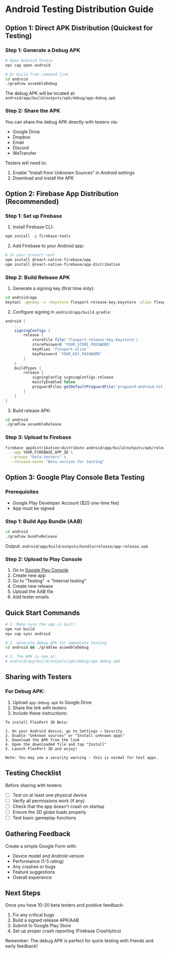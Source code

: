 # Android Testing Distribution Guide

## Option 1: Direct APK Distribution (Quickest for Testing)

### Step 1: Generate a Debug APK

```bash
# Open Android Studio
npx cap open android

# Or build from command line
cd android
./gradlew assembleDebug
```

The debug APK will be located at:
`android/app/build/outputs/apk/debug/app-debug.apk`

### Step 2: Share the APK

You can share the debug APK directly with testers via:
- Google Drive
- Dropbox  
- Email
- Discord
- WeTransfer

Testers will need to:
1. Enable "Install from Unknown Sources" in Android settings
2. Download and install the APK

## Option 2: Firebase App Distribution (Recommended)

### Step 1: Set up Firebase

1. Install Firebase CLI:
```bash
npm install -g firebase-tools
```

2. Add Firebase to your Android app:
```bash
# In your project root
npm install @react-native-firebase/app
npm install @react-native-firebase/app-distribution
```

### Step 2: Build Release APK

1. Generate a signing key (first time only):
```bash
cd android/app
keytool -genkey -v -keystore flexport-release-key.keystore -alias flexport-alias -keyalg RSA -keysize 2048 -validity 10000
```

2. Configure signing in `android/app/build.gradle`:
```gradle
android {
    ...
    signingConfigs {
        release {
            storeFile file('flexport-release-key.keystore')
            storePassword 'YOUR_STORE_PASSWORD'
            keyAlias 'flexport-alias'
            keyPassword 'YOUR_KEY_PASSWORD'
        }
    }
    buildTypes {
        release {
            signingConfig signingConfigs.release
            minifyEnabled false
            proguardFiles getDefaultProguardFile('proguard-android.txt'), 'proguard-rules.pro'
        }
    }
}
```

3. Build release APK:
```bash
cd android
./gradlew assembleRelease
```

### Step 3: Upload to Firebase

```bash
firebase appdistribution:distribute android/app/build/outputs/apk/release/app-release.apk \
  --app YOUR_FIREBASE_APP_ID \
  --groups "beta-testers" \
  --release-notes "Beta version for testing"
```

## Option 3: Google Play Console Beta Testing

### Prerequisites
- Google Play Developer Account ($25 one-time fee)
- App must be signed

### Step 1: Build App Bundle (AAB)

```bash
cd android
./gradlew bundleRelease
```

Output: `android/app/build/outputs/bundle/release/app-release.aab`

### Step 2: Upload to Play Console

1. Go to [Google Play Console](https://play.google.com/console)
2. Create new app
3. Go to "Testing" → "Internal testing"
4. Create new release
5. Upload the AAB file
6. Add tester emails

## Quick Start Commands

```bash
# 1. Make sure the app is built
npm run build
npx cap sync android

# 2. Generate debug APK for immediate testing
cd android && ./gradlew assembleDebug

# 3. The APK is now at:
# android/app/build/outputs/apk/debug/app-debug.apk
```

## Sharing with Testers

### For Debug APK:
1. Upload `app-debug.apk` to Google Drive
2. Share the link with testers
3. Include these instructions:

```
To install FlexPort 3D Beta:

1. On your Android device, go to Settings → Security
2. Enable "Unknown sources" or "Install unknown apps"
3. Download the APK from the link
4. Open the downloaded file and tap "Install"
5. Launch FlexPort 3D and enjoy!

Note: You may see a security warning - this is normal for test apps.
```

## Testing Checklist

Before sharing with testers:
- [ ] Test on at least one physical device
- [ ] Verify all permissions work (if any)
- [ ] Check that the app doesn't crash on startup
- [ ] Ensure the 3D globe loads properly
- [ ] Test basic gameplay functions

## Gathering Feedback

Create a simple Google Form with:
- Device model and Android version
- Performance (1-5 rating)
- Any crashes or bugs
- Feature suggestions
- Overall experience

## Next Steps

Once you have 10-20 beta testers and positive feedback:
1. Fix any critical bugs
2. Build a signed release APK/AAB
3. Submit to Google Play Store
4. Set up proper crash reporting (Firebase Crashlytics)

Remember: The debug APK is perfect for quick testing with friends and early feedback!